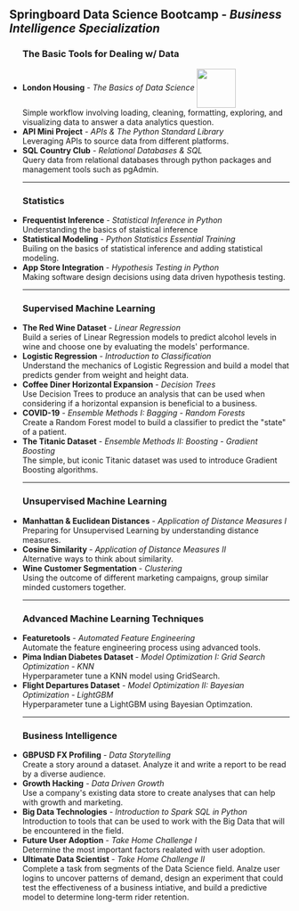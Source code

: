 <h2>Springboard Data Science Bootcamp - <i>Business Intelligence Specialization</i></h2>
<ul>
  
  <h3 align='left'>The Basic Tools for Dealing w/ Data</h3>
  
  <li> <b>London Housing</b> - <i>The Basics of Data Science</i> 
    <a href="https://nbviewer.jupyter.org/github/Williamdst/Bike-Share-USA/blob/main/BSU-Report.ipynb">
        <img align='center' src="https://img.shields.io/badge/Markdown-000000?style=for-the-badge&logo=markdown&logoColor=white" width='70'/>
    </a>
    <br /> Simple workflow involving loading, cleaning, formatting, exploring, and visualizing data to answer a data analytics question.
  </li>
  
  <li> <b>API Mini Project</b> - <i>APIs & The Python Standard Library</i> <br /> Leveraging APIs to source data from different platforms. </li>
  
  <li> <b>SQL Country Club</b> - <i>Relational Databases & SQL</i> <br /> Query data from relational databases through python packages and management tools such as pgAdmin. <hr> </li>
    
  <h3 align='left'>Statistics</h3>
  <li> <b>Frequentist Inference</b> - <i>Statistical Inference in Python</i> <br /> Understanding the basics of staistical inference </li>
   
  <li> <b>Statistical Modeling</b> - <i>Python Statistics Essential Training</i> <br /> Builing on the basics of statistical inference and adding statistical modeling. </li>
  
  <li> <b>App Store Integration</b> - <i>Hypothesis Testing in Python</i> <br /> Making software design decisions using data driven hypothesis testing. <hr></li>
  
  <h3 align='left'>Supervised Machine Learning</h3>
  <li> <b>The Red Wine Dataset</b> - <i>Linear Regression</i> <br /> Build a series of Linear Regression models to predict alcohol levels in wine and choose one by evaluating the models' performance.</li>
  
  <li> <b>Logistic Regression</b> - <i>Introduction to Classification</i> <br /> Understand the mechanics of Logistic Regression and build a model that predicts gender from weight and height data. </li>
  
  <li> <b>Coffee Diner Horizontal Expansion</b> - <i>Decision Trees</i> <br /> Use Decision Trees to produce an analysis that can be used when considering if a horizontal expansion is beneficial to a business. </li>
  
  <li> <b>COVID-19</b> - <i>Ensemble Methods I: Bagging - Random Forests</i> <br /> Create a Random Forest model to build a classifier to predict the "state" of a patient. </li>
  
  <li> <b>The Titanic Dataset</b> - <i>Ensemble Methods II: Boosting - Gradient Boosting </i> <br /> The simple, but iconic Titanic dataset was used to introduce Gradient Boosting algorithms.<hr></li>
  
  
  <h3 align='left'>Unsupervised Machine Learning</h3>
  <li> <b>Manhattan & Euclidean Distances</b> - <i>Application of Distance Measures I</i> <br /> Preparing for Unsupervised Learning by understanding distance measures. </li>
  
  <li> <b>Cosine Similarity</b> - <i>Application of Distance Measures II</i> <br /> Alternative ways to think about similarity. </li>
  
  <li> <b>Wine Customer Segmentation</b> - <i>Clustering</i> <br /> Using the outcome of different marketing campaigns, group similar minded customers together. <hr></li>
  
  
  <h3 align='left'>Advanced Machine Learning Techniques</h3>
  <li> <b>Featuretools</b> - <i>Automated Feature Engineering</i> <br /> Automate the feature engineering process using advanced tools. </li>
  
  <li> <b>Pima Indian Diabetes Dataset </b> - <i>Model Optimization I: Grid Search Optimization - KNN</i> <br /> Hyperparameter tune a KNN model using GridSearch. </li>
  
  <li> <b>Flight Departures Dataset</b> - <i>Model Optimization II: Bayesian Optimization - LightGBM</i> <br /> Hyperparameter tune a LightGBM using Bayesian Optimzation.<hr></li>
  
  
  <h3 align='left'>Business Intelligence</h3>
  <li> <b>GBPUSD FX Profiling</b> - <i>Data Storytelling</i> <br /> Create a story around a dataset. Analyze it and write a report to be read by a diverse audience.</li>
  
  <li> <b>Growth Hacking</b> - <i>Data Driven Growth</i> <br /> Use a company's existing data store to create analyses that can help with growth and marketing. </li>
  
  <li> <b>Big Data Technologies</b> - <i>Introduction to Spark SQL in Python</i> <br /> Introduction to tools that can be used to work with the Big Data that will be encountered in the field.</li>
  
  <li> <b>Future User Adoption</b> - <i>Take Home Challenge I</i> <br /> Determine the most important factors realated with user adoption. </li>
  
  <li> <b>Ultimate Data Scientist</b> - <i>Take Home Challenge II</i> <br /> Complete a task from segments of the Data Science field. Analze user logins to uncover patterns of demand, design an experiment that could test the effectiveness of a business intiative, and build a predictive model to determine long-term rider retention. </li>



    













   
</ul>

